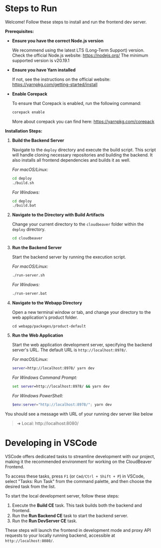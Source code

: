 # Steps to Run

Welcome! Follow these steps to install and run the frontend dev server.

**Prerequisites:**

- **Ensure you have the correct Node.js version**

  We recommend using the latest LTS (Long-Term Support) version. Check the official Node.js website: https://nodejs.org/
  The minimum supported version is v20.19.1

- **Ensure you have Yarn installed**

  If not, see the instructions on the official website: https://yarnpkg.com/getting-started/install

- **Enable Corepack**

  To ensure that Corepack is enabled, run the following command:

  ```bash
  corepack enable
  ```

  More about corepack you can find here: https://yarnpkg.com/corepack

**Installation Steps:**

1. **Build the Backend Server**

   Navigate to the `deploy` directory and execute the build script. This script will handle cloning necessary repositories and building the backend. It also installs all frontend dependencies and builds it as well.

   *For macOS/Linux:*
   ```bash
   cd deploy
   ./build.sh
   ```

   *For Windows:*
   ```bash
   cd deploy
   ./build.bat
   ```

2. **Navigate to the Directory with Build Artifacts**

   Change your current directory to the `cloudbeaver` folder within the `deploy` directory.

   ```bash
   cd cloudbeaver
   ```

3. **Run the Backend Server**

   Start the backend server by running the execution script.

   *For macOS/Linux:*
   ```bash
   ./run-server.sh
   ```

   *For Windows:*
   ```bash
   ./run-server.bat
   ```

4. **Navigate to the Webapp Directory**

   Open a new terminal window or tab, and change your directory to the web application's product folder.

   ```bash.
   cd webapp/packages/product-default
   ```

5. **Run the Web Application**

   Start the web application development server, specifying the backend server's URL. The default URL is `http://localhost:8978/`.

   *For macOS/Linux:*
   ```bash
   server=http://localhost:8978/ yarn dev
   ```

   *For Windows Command Prompt:*
   ```cmd
   set server=http://localhost:8978/ && yarn dev
   ```

   *For Windows PowerShell:*
   ```powershell
   $env:server="http://localhost:8978/"; yarn dev
   ```

You should see a message with URL of your running dev server like below

> ➜ Local: http://localhost:8080/

# Developing in VSCode

VSCode offers dedicated tasks to streamline development with our project, making it the recommended environment for working on the CloudBeaver Frontend.

To access these tasks, press `F1` (or `Cmd/Ctrl + Shift + P`) in VSCode, select "Tasks: Run Task" from the command palette, and then choose the desired task from the list.

To start the local development server, follow these steps:

1.  Execute the **Build CE** task. This task builds both the backend and frontend.
2.  Run the **Run Backend CE** task to start the backend server.
3.  Run the **Run DevServer CE** task.

These steps will launch the frontend in development mode and proxy API requests to your locally running backend, accessible at `http://localhost:8080/`.
